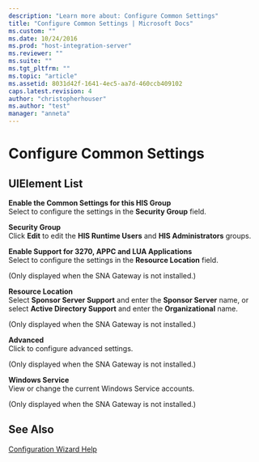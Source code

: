 ```yaml
---
description: "Learn more about: Configure Common Settings"
title: "Configure Common Settings | Microsoft Docs"
ms.custom: ""
ms.date: 10/24/2016
ms.prod: "host-integration-server"
ms.reviewer: ""
ms.suite: ""
ms.tgt_pltfrm: ""
ms.topic: "article"
ms.assetid: 8031d42f-1641-4ec5-aa7d-460ccb409102
caps.latest.revision: 4
author: "christopherhouser"
ms.author: "test"
manager: "anneta"
---
```

# Configure Common Settings

## UIElement List  
 **Enable the Common Settings for this HIS Group**  
 Select to configure the settings in the **Security Group** field.  
  
 **Security Group**  
 Click **Edit** to edit the **HIS Runtime Users** and **HIS Administrators** groups.  
  
 **Enable Support for 3270, APPC and LUA Applications**  
 Select to configure the settings in the **Resource Location** field.  
  
 (Only displayed when the SNA Gateway is not installed.)  
  
 **Resource Location**  
 Select **Sponsor Server Support** and enter the **Sponsor Server** name, or select **Active Directory Support** and enter the **Organizational** name.  
  
 (Only displayed when the SNA Gateway is not installed.)  
  
 **Advanced**  
 Click to configure advanced settings.  
  
 (Only displayed when the SNA Gateway is not installed.)  
  
 **Windows Service**  
 View or change the current Windows Service accounts.  
  
 (Only displayed when the SNA Gateway is not installed.)  
  
## See Also  
 [Configuration Wizard Help](../install-and-config-guides/configuration-wizard-help2.md)
